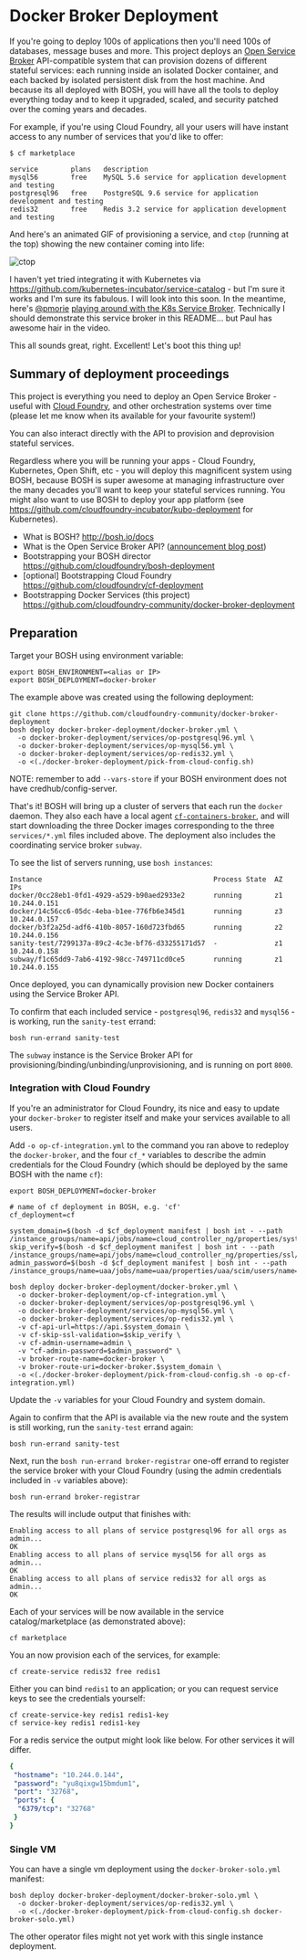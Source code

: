 # Docker Broker Deployment

If you're going to deploy 100s of applications then you'll need 100s of databases, message buses and more. This project deploys an [Open Service Broker](https://www.openservicebrokerapi.org/) API-compatible system that can provision dozens of different stateful services: each running inside an isolated Docker container, and each backed by isolated persistent disk from the host machine. And because its all deployed with BOSH, you will have all the tools to deploy everything today and to keep it upgraded, scaled, and security patched over the coming years and decades.

For example, if you're using Cloud Foundry, all your users will have instant access to any number of services that you'd like to offer:

```
$ cf marketplace

service        plans   description
mysql56        free    MySQL 5.6 service for application development and testing
postgresql96   free    PostgreSQL 9.6 service for application development and testing
redis32        free    Redis 3.2 service for application development and testing
```

And here's an animated GIF of provisioning a service, and `ctop` (running at the top) showing the new container coming into life:

![ctop](cf-create-service-ctop.gif)

I haven't yet tried integrating it with Kubernetes via https://github.com/kubernetes-incubator/service-catalog - but I'm sure it works and I'm sure its fabulous. I will look into this soon. In the meantime, here's [@pmorie](https://github.com/pmorie) [playing around with the K8s Service Broker](https://www.youtube.com/watch?v=tRAv5PozgNE). Technically I should demonstrate this service broker in this README... but Paul has awesome hair in the video.

This all sounds great, right. Excellent! Let's boot this thing up!

## Summary of deployment proceedings

This project is everything you need to deploy an Open Service Broker - useful with [Cloud Foundry](http://docs.cloudfoundry.org/services/index.html), and other orchestration systems over time (please let me know when its available for your favourite system!)

You can also interact directly with the API to provision and deprovision stateful services.

Regardless where you will be running your apps - Cloud Foundry, Kubernetes, Open Shift, etc - you will deploy this magnificent system using BOSH, because BOSH is super awesome at managing infrastructure over the many decades you'll want to keep your stateful services running. You might also want to use BOSH to deploy your app platform (see https://github.com/cloudfoundry-incubator/kubo-deployment for Kubernetes).

* What is BOSH? http://bosh.io/docs
* What is the Open Service Broker API? ([announcement blog post](https://www.openservicebrokerapi.org/blog/2016/12/13/why-cloud-foundry-is-making-the-open-service-broker-api-even-more-open))
* Bootstrapping your BOSH director https://github.com/cloudfoundry/bosh-deployment
* [optional] Bootstrapping Cloud Foundry https://github.com/cloudfoundry/cf-deployment
* Bootstrapping Docker Services (this project) https://github.com/cloudfoundry-community/docker-broker-deployment

## Preparation

Target your BOSH using environment variable:

```
export BOSH_ENVIRONMENT=<alias or IP>
export BOSH_DEPLOYMENT=docker-broker
```

The example above was created using the following deployment:

```
git clone https://github.com/cloudfoundry-community/docker-broker-deployment
bosh deploy docker-broker-deployment/docker-broker.yml \
  -o docker-broker-deployment/services/op-postgresql96.yml \
  -o docker-broker-deployment/services/op-mysql56.yml \
  -o docker-broker-deployment/services/op-redis32.yml \
  -o <(./docker-broker-deployment/pick-from-cloud-config.sh)
```

NOTE: remember to add `--vars-store` if your BOSH environment does not have credhub/config-server.

That's it! BOSH will bring up a cluster of servers that each run the `docker` daemon. They also each have a local agent [`cf-containers-broker`](https://github.com/cloudfoundry-community/cf-containers-broker/), and will start downloading the three Docker images corresponding to the three `services/*.yml` files included above. The deployment also includes the coordinating service broker `subway`.

To see the list of servers running, use `bosh instances`:

```
Instance                                          Process State  AZ  IPs
docker/0cc28eb1-0fd1-4929-a529-b90aed2933e2       running        z1  10.244.0.151
docker/14c56cc6-05dc-4eba-b1ee-776fb6e345d1       running        z3  10.244.0.157
docker/b3f2a25d-adf6-410b-8057-160d723fbd65       running        z2  10.244.0.156
sanity-test/7299137a-89c2-4c3e-bf76-d33255171d57  -              z1  10.244.0.158
subway/f1c65dd9-7ab6-4192-98cc-749711cd0ce5       running        z1  10.244.0.155
```

Once deployed, you can dynamically provision new Docker containers using the Service Broker API.

To confirm that each included service - `postgresql96`, `redis32` and `mysql56` - is working, run the `sanity-test` errand:

```
bosh run-errand sanity-test
```

The `subway` instance is the Service Broker API for provisioning/binding/unbinding/unprovisioning, and is running on port `8000`.

### Integration with Cloud Foundry

If you're an administrator for Cloud Foundry, its nice and easy to update your `docker-broker` to register itself and make your services available to all users.

Add `-o op-cf-integration.yml` to the command you ran above to redeploy the `docker-broker`, and the four `cf_*` variables to describe the admin credentials for the Cloud Foundry (which should be deployed by the same BOSH with the name `cf`):

```
export BOSH_DEPLOYMENT=docker-broker

# name of cf deployment in BOSH, e.g. 'cf'
cf_deployment=cf

system_domain=$(bosh -d $cf_deployment manifest | bosh int - --path /instance_groups/name=api/jobs/name=cloud_controller_ng/properties/system_domain)
skip_verify=$(bosh -d $cf_deployment manifest | bosh int - --path /instance_groups/name=api/jobs/name=cloud_controller_ng/properties/ssl/skip_cert_verify)
admin_password=$(bosh -d $cf_deployment manifest | bosh int - --path /instance_groups/name=uaa/jobs/name=uaa/properties/uaa/scim/users/name=admin/password)

bosh deploy docker-broker-deployment/docker-broker.yml \
  -o docker-broker-deployment/op-cf-integration.yml \
  -o docker-broker-deployment/services/op-postgresql96.yml \
  -o docker-broker-deployment/services/op-mysql56.yml \
  -o docker-broker-deployment/services/op-redis32.yml \
  -v cf-api-url=https://api.$system_domain \
  -v cf-skip-ssl-validation=$skip_verify \
  -v cf-admin-username=admin \
  -v "cf-admin-password=$admin_password" \
  -v broker-route-name=docker-broker \
  -v broker-route-uri=docker-broker.$system_domain \
  -o <(./docker-broker-deployment/pick-from-cloud-config.sh -o op-cf-integration.yml)
```

Update the `-v` variables for your Cloud Foundry and system domain.

Again to confirm that the API is available via the new route and the system is still working, run the `sanity-test` errand again:

```
bosh run-errand sanity-test
```

Next, run the `bosh run-errand broker-registrar` one-off errand to register the service broker with your Cloud Foundry (using the admin credentials included in `-v` variables above):

```
bosh run-errand broker-registrar
```

The results will include output that finishes with:

```
Enabling access to all plans of service postgresql96 for all orgs as admin...
OK
Enabling access to all plans of service mysql56 for all orgs as admin...
OK
Enabling access to all plans of service redis32 for all orgs as admin...
OK
```

Each of your services will be now available in the service catalog/marketplace (as demonstrated above):

```
cf marketplace
```

You an now provision each of the services, for example:

```
cf create-service redis32 free redis1
```

Either you can bind `redis1` to an application; or you can request service keys to see the credentials yourself:

```
cf create-service-key redis1 redis1-key
cf service-key redis1 redis1-key
```

For a redis service the output might look like below. For other services it will differ.

```yaml
{
 "hostname": "10.244.0.144",
 "password": "yu8qixgw15bmdum1",
 "port": "32768",
 "ports": {
  "6379/tcp": "32768"
 }
}
```

### Single VM

You can have a single vm deployment using the `docker-broker-solo.yml` manifest:

```
bosh deploy docker-broker-deployment/docker-broker-solo.yml \
  -o docker-broker-deployment/services/op-redis32.yml \
  -o <(./docker-broker-deployment/pick-from-cloud-config.sh docker-broker-solo.yml)
```

The other operator files might not yet work with this single instance deployment.
